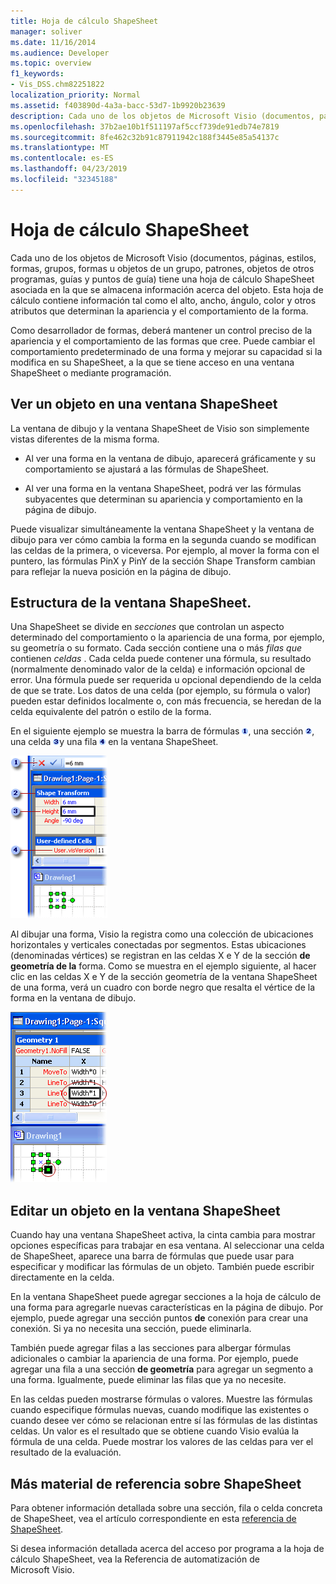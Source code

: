 ```yaml
---
title: Hoja de cálculo ShapeSheet
manager: soliver
ms.date: 11/16/2014
ms.audience: Developer
ms.topic: overview
f1_keywords:
- Vis_DSS.chm82251822
localization_priority: Normal
ms.assetid: f403890d-4a3a-bacc-53d7-1b9920b23639
description: Cada uno de los objetos de Microsoft Visio (documentos, páginas, estilos, formas, grupos, formas u objetos de un grupo, patrones, objetos de otros programas, guías y puntos de guía) tiene una hoja de cálculo ShapeSheet asociada en la que se almacena información acerca del objeto. Esta hoja de cálculo contiene información tal como el alto, ancho, ángulo, color y otros atributos que determinan la apariencia y el comportamiento de la forma.
ms.openlocfilehash: 37b2ae10b1f511197af5ccf739de91edb74e7819
ms.sourcegitcommit: 8fe462c32b91c87911942c188f3445e85a54137c
ms.translationtype: MT
ms.contentlocale: es-ES
ms.lasthandoff: 04/23/2019
ms.locfileid: "32345188"
---
```

# <a name="about-the-shapesheet-spreadsheet"></a>Hoja de cálculo ShapeSheet

Cada uno de los objetos de Microsoft Visio (documentos, páginas, estilos, formas, grupos, formas u objetos de un grupo, patrones, objetos de otros programas, guías y puntos de guía) tiene una hoja de cálculo ShapeSheet asociada en la que se almacena información acerca del objeto. Esta hoja de cálculo contiene información tal como el alto, ancho, ángulo, color y otros atributos que determinan la apariencia y el comportamiento de la forma.
  
Como desarrollador de formas, deberá mantener un control preciso de la apariencia y el comportamiento de las formas que cree. Puede cambiar el comportamiento predeterminado de una forma y mejorar su capacidad si la modifica en su ShapeSheet, a la que se tiene acceso en una ventana ShapeSheet o mediante programación.
  
## <a name="viewing-an-object-in-a-shapesheet-window"></a>Ver un objeto en una ventana ShapeSheet

La ventana de dibujo y la ventana ShapeSheet de Visio son simplemente vistas diferentes de la misma forma.
  
- Al ver una forma en la ventana de dibujo, aparecerá gráficamente y su comportamiento se ajustará a las fórmulas de ShapeSheet.
    
- Al ver una forma en la ventana ShapeSheet, podrá ver las fórmulas subyacentes que determinan su apariencia y comportamiento en la página de dibujo.
    
Puede visualizar simultáneamente la ventana ShapeSheet y la ventana de dibujo para ver cómo cambia la forma en la segunda cuando se modifican las celdas de la primera, o viceversa. Por ejemplo, al mover la forma con el puntero, las fórmulas PinX y PinY de la sección Shape Transform cambian para reflejar la nueva posición en la página de dibujo.
  
## <a name="structure-of-the-shapesheet-window"></a>Estructura de la ventana ShapeSheet.

Una ShapeSheet se divide en  *secciones*  que controlan un aspecto determinado del comportamiento o la apariencia de una forma, por ejemplo, su geometría o su formato. Cada sección contiene una o más  *filas que*  contienen  *celdas*  . Cada celda puede contener una fórmula, su resultado (normalmente denominado valor de la celda) e información opcional de error. Una fórmula puede ser requerida u opcional dependiendo de la celda de que se trate. Los datos de una celda (por ejemplo, su fórmula o valor) pueden estar definidos localmente o, con más frecuencia, se heredan de la celda equivalente del patrón o estilo de la forma. 
  
En el siguiente ejemplo se muestra la barra de fórmulas ![barra de fórmulas](media/callout1_ZA01036259.gif), una sección ![section](media/callout2_ZA01036260.gif), una celda ![cell](media/callout3_ZA01036261.gif)y una fila ![row](media/callout4_ZA01036262.gif) en la ventana ShapeSheet. 
  
![Ventana ShapeSheet](media/ShpSheetRef_CA_02a_ZA07645861.gif)
  
Al dibujar una forma, Visio la registra como una colección de ubicaciones horizontales y verticales conectadas por segmentos. Estas ubicaciones (denominadas vértices) se registran en las celdas X e Y de la sección **de geometría de la** forma. Como se muestra en el ejemplo siguiente, al  hacer clic en las celdas X e Y de la sección geometría de la ventana ShapeSheet de una forma, verá un cuadro con borde negro que resalta el vértice de la forma en la ventana de dibujo. 
  
![Cuadro con borde negro que resalta el vértice de la forma en la ventana de dibujo](media/ShpSheetRef_CA_01_ZA07645860.gif)
  
## <a name="editing-an-object-in-the-shapesheet-window"></a>Editar un objeto en la ventana ShapeSheet

Cuando hay una ventana ShapeSheet activa, la cinta cambia para mostrar opciones específicas para trabajar en esa ventana. Al seleccionar una celda de ShapeSheet, aparece una barra de fórmulas que puede usar para especificar y modificar las fórmulas de un objeto. También puede escribir directamente en la celda.
  
En la ventana ShapeSheet puede agregar secciones a la hoja de cálculo de una forma para agregarle nuevas características en la página de dibujo. Por ejemplo, puede agregar una sección puntos **de** conexión para crear una conexión. Si ya no necesita una sección, puede eliminarla. 
  
También puede agregar filas a las secciones para albergar fórmulas adicionales o cambiar la apariencia de una forma. Por ejemplo, puede agregar una fila a una sección **de geometría** para agregar un segmento a una forma. Igualmente, puede eliminar las filas que ya no necesite. 
  
En las celdas pueden mostrarse fórmulas o valores. Muestre las fórmulas cuando especifique fórmulas nuevas, cuando modifique las existentes o cuando desee ver cómo se relacionan entre sí las fórmulas de las distintas celdas. Un valor es el resultado que se obtiene cuando Visio evalúa la fórmula de una celda. Puede mostrar los valores de las celdas para ver el resultado de la evaluación.
  
## <a name="additional-shapesheet-references"></a>Más material de referencia sobre ShapeSheet

Para obtener información detallada sobre una sección, fila o celda concreta de ShapeSheet, vea el artículo correspondiente en esta [referencia de ShapeSheet](reference-visio-shapesheet.md).
  
Si desea información detallada acerca del acceso por programa a la hoja de cálculo ShapeSheet, vea la Referencia de automatización de Microsoft Visio.
  

